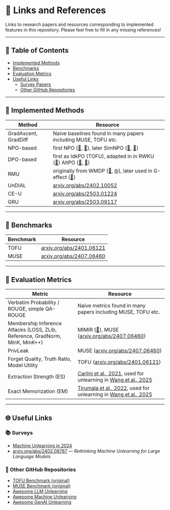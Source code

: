 # 🔗 Links and References

Links to research papers and resources corresponding to implemented features in this repository. Please feel free to fill in any missing references!

---

## 📌 Table of Contents
- [Implemented Methods](#implemented-methods)
- [Benchmarks](#benchmarks)
- [Evaluation Metrics](#evaluation-metrics)
- [Useful Links](#useful-links)
  - [Survey Papers](#survey-papers)
  - [Other GitHub Repositories](#other-github-repositories)

---

## 📗 Implemented Methods

| Method          | Resource |
|-----------------|----------|
| GradAscent, GradDiff | Naive baselines found in many papers including MUSE, TOFU etc. |
| NPO-based             | first NPO ([📄](https://arxiv.org/abs/2404.05868), [🐙](https://github.com/licong-lin/negative-preference-optimization)), later SimNPO ([📄](https://arxiv.org/abs/2410.07163), [🐙](https://github.com/OPTML-Group/Unlearn-Simple)) |
| DPO-based             | first as IdkPO (TOFU), adapted in in RWKU ([📄](https://rwku-bench.github.io/static/RWKU.pdf)) AltPO ([📄](https://aclanthology.org/2025.coling-main.252/), [🐙](https://github.com/molereddy/Alternate-Preference-Optimization)) |
| RMU             | originally from WMDP ([🐙](https://github.com/centerforaisafety/wmdp/tree/main/rmu), [🌐](https://www.wmdp.ai/)), later used in G-effect ([🐙](https://github.com/tmlr-group/G-effect/blob/main/dataloader.py)) |
| UnDIAL          | [arxiv.org/abs/2402.10052](https://arxiv.org/abs/2402.10052) |
| CE-U            | [arxiv.org/abs/2503.01224](https://arxiv.org/abs/2503.01224) |
| GRU             | [arxiv.org/abs/2503.09117](https://arxiv.org/abs/2503.09117) |

---

## 📘 Benchmarks

| Benchmark | Resource |
|-----------|----------|
| TOFU      | [arxiv.org/abs/2401.06121](https://arxiv.org/abs/2401.06121) |
| MUSE      | [arxiv.org/abs/2407.06460](https://arxiv.org/abs/2407.06460) |

---

## 📙 Evaluation Metrics

| Metric | Resource |
|--------|----------|
| Verbatim Probability / ROUGE, simple QA-ROUGE | Naive metrics found in many papers including MUSE, TOFU etc. |
| Membership Inference Attacks (LOSS, ZLib, Reference, GradNorm, MinK, MinK++) | MIMIR ([🐙](https://github.com/iamgroot42/mimir)), MUSE ([arxiv.org/abs/2407.06460](https://arxiv.org/abs/2407.06460)) |
| PrivLeak | MUSE ([arxiv.org/abs/2407.06460](https://arxiv.org/abs/2407.06460)) |
| Forget Quality, Truth Ratio, Model Utility | TOFU ([arxiv.org/abs/2401.06121](https://arxiv.org/abs/2401.06121)) |
| Extraction Strength (ES) |  [Carlini et al., 2021](https://www.usenix.org/conference/usenixsecurity21/presentation/carlini-extracting), used for unlearning in [Wang et al., 2025](https://openreview.net/pdf?id=wUtCieKuQU) |
| Exact Memorization (EM) |  [Tirumala et al., 2022](https://proceedings.neurips.cc/paper_files/paper/2022/hash/fa0509f4dab6807e2cb465715bf2d249-Abstract-Conference.html), used for unlearning in [Wang et al., 2025](https://openreview.net/pdf?id=wUtCieKuQU) |

---

## 🌐 Useful Links

### 📚 Surveys
- [Machine Unlearning in 2024](https://ai.stanford.edu/~kzliu/blog/unlearning)
- [arxiv.org/abs/2402.08787](https://arxiv.org/abs/2402.08787) — *Rethinking Machine Unlearning for Large Language Models*

### 🐙 Other GitHub Repositories
- [TOFU Benchmark (original)](https://github.com/locuslab/tofu)
- [MUSE Benchmark (original)](https://github.com/swj0419/muse_bench)
- [Awesome LLM Unlearning](https://github.com/chrisliu298/awesome-llm-unlearning)
- [Awesome Machine Unlearning](https://github.com/tamlhp/awesome-machine-unlearning)
- [Awesome GenAI Unlearning](https://github.com/franciscoliu/Awesome-GenAI-Unlearning)